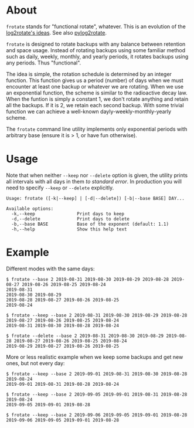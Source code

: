About
=====

`frotate` stands for "functional rotate", whatever.
This is an evolution of the [log2rotate's ideas](http://jekor.com/log2rotate).
See also [pylog2rotate](https://github.com/avian2/pylog2rotate).

`frotate` is designed to rotate backups with any balance between retention
and space usage.  Instead of rotating backups using some familiar method such
as daily, weekly, monthly, and yearly periods, it rotates backups using any
periods. Thus "functional".

The idea is simple, the rotation schedule is determined by an integer function.
This function gives us a period (number) of days when we must encounter at
least one backup or whatever we are rotating. When we use an exponential
function, the scheme is similar to the radioactive decay law. When the
funtion is simply a constant 1, we don't rotate anything and retain all
the backups. If it is 2, we retain each second backup.  With some trivial
function we can achieve a well-known dayly-weekly-monthly-yearly scheme.

The `frotate` command line utility implements only exponential periods with
arbitrary base (ensure it is > 1, or have fun otherwise).


Usage
=====

Note that when neither `--keep` nor `--delete` option is given, the utility
prints all intervals with all days in them _to standard error_. In production
you will need to specify `--keep` or `--delete` explicitly.

```
Usage: frotate ([-k|--keep] | [-d|--delete]) [-b|--base BASE] DAY...

Available options:
  -k,--keep                Print days to keep
  -d,--delete              Print days to delete
  -b,--base BASE           Base of the exponent (default: 1.1)
  -h,--help                Show this help text

```


Example
=======

Different modes with the same days:

```
$ frotate --base 2 2019-08-31 2019-08-30 2019-08-29 2019-08-28 2019-08-27 2019-08-26 2019-08-25 2019-08-24
2019-08-31
2019-08-30 2019-08-29
2019-08-28 2019-08-27 2019-08-26 2019-08-25
2019-08-24

$ frotate --keep --base 2 2019-08-31 2019-08-30 2019-08-29 2019-08-28 2019-08-27 2019-08-26 2019-08-25 2019-08-24
2019-08-31 2019-08-30 2019-08-28 2019-08-24

$ frotate --delete --base 2 2019-08-31 2019-08-30 2019-08-29 2019-08-28 2019-08-27 2019-08-26 2019-08-25 2019-08-24
2019-08-29 2019-08-27 2019-08-26 2019-08-25
```

More or less realistic example when we keep some backups and get new ones, but not every day:

```
$ frotate --keep --base 2 2019-09-01 2019-08-31 2019-08-30 2019-08-28 2019-08-24
2019-09-01 2019-08-31 2019-08-28 2019-08-24

$ frotate --keep --base 2 2019-09-05 2019-09-01 2019-08-31 2019-08-28 2019-08-24
2019-09-05 2019-09-01 2019-08-28

$ frotate --keep --base 2 2019-09-06 2019-09-05 2019-09-01 2019-08-28
2019-09-06 2019-09-05 2019-09-01 2019-08-28

```


